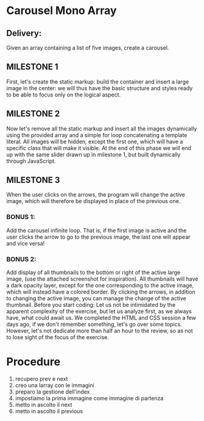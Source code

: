 # Carousel Mono Array

## Delivery:

Given an array containing a list of five images, create a carousel.

## MILESTONE 1

First, let's create the static markup: build the container and insert a large image in the center: we will thus have the basic structure and styles ready to be able to focus only on the logical aspect.

## MILESTONE 2

Now let's remove all the static markup and insert all the images dynamically using the provided array and a simple for loop concatenating a template literal.
All images will be hidden, except the first one, which will have a specific class that will make it visible.
At the end of this phase we will end up with the same slider drawn up in milestone 1, but built dynamically through JavaScript.

## MILESTONE 3

When the user clicks on the arrows, the program will change the active image, which will therefore be displayed in place of the previous one.

### BONUS 1:

Add the carousel infinite loop. That is, if the first image is active and the user clicks the arrow to go to the previous image, the last one will appear and vice versa!

### BONUS 2:

Add display of all thumbnails to the bottom or right of the active large image, (use the attached screenshot for inspiration). All thumbnails will have a dark opacity layer, except for the one corresponding to the active image, which will instead have a colored border.
By clicking the arrows, in addition to changing the active image, you can manage the change of the active thumbnail.
Before you start coding:
Let us not be intimidated by the apparent complexity of the exercise, but let us analyze first, as we always have, what could await us. We completed the HTML and CSS session a few days ago, if we don't remember something, let's go over some topics. However, let's not dedicate more than half an hour to the review, so as not to lose sight of the focus of the exercise.

# Procedure

1. recupero prev e next
2. creo una larray con le immagini
3. preparo la gestione dell'index
4. impostiamo la prima immagine come immagine di partenza
5. metto in ascolto il next
6. metto in ascolto il previous
